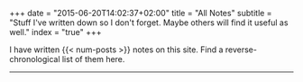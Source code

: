 +++
date = "2015-06-20T14:02:37+02:00"
title = "All Notes"
subtitle = "Stuff I've written down so I don't forget. Maybe others will find it useful as well."
index = "true"
+++

I have written {{< num-posts >}} notes on this site. Find a reverse-chronological list of them here.

---
